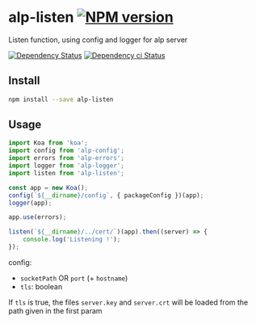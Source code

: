 # alp-listen [![NPM version][npm-image]][npm-url]

Listen function, using config and logger for alp server

[![Dependency Status][daviddm-image]][daviddm-url]
[![Dependency ci Status][dependencyci-image]][dependencyci-url]

## Install

```sh
npm install --save alp-listen
```

## Usage

```js
import Koa from 'koa';
import config from 'alp-config';
import errors from 'alp-errors';
import logger from 'alp-logger';
import listen from 'alp-listen';

const app = new Koa();
config(`${__dirname}/config`, { packageConfig })(app);
logger(app);

app.use(errors);

listen(`${__dirname}/../cert/`)(app).then((server) => {
    console.log('Listening !');
});
```

config:
 - `socketPath` OR `port` (+ `hostname`)
 - `tls`: boolean

If `tls` is true, the files `server.key` and `server.crt`
will be loaded from the path given in the first param

[npm-image]: https://img.shields.io/npm/v/alp-listen.svg?style=flat-square
[npm-url]: https://npmjs.org/package/alp-listen
[daviddm-image]: https://david-dm.org/alpjs/alp-listen.svg?style=flat-square
[daviddm-url]: https://david-dm.org/alpjs/alp-listen
[dependencyci-image]: https://dependencyci.com/github/alpjs/alp-listen/badge?style=flat-square
[dependencyci-url]: https://dependencyci.com/github/alpjs/alp-listen
